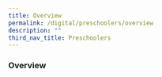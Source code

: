 ```yaml
---
title: Overview
permalink: /digital/preschoolers/overview
description: ""
third_nav_title: Preschoolers
---
```

### **Overview**